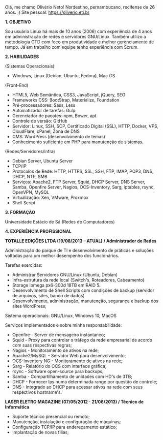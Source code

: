 Olá, me chamo Olivério Neto! Nordestino, pernambucano, recifense de 26 anos. ;)
Site pessoal: https://oliverio.eti.br

**1. OBJETIVO**

Sou usuário Linux há mais de 10 anos (2006) com experiência de 4 anos em administração de redes e servidores GNU/Linux. Também utilizo a metodologia GTD com foco em produtividade e melhor gerenciamento de tempo. Já em trabalho com equipe tenho experiência com Scrum.

**2. HABILIDADES**

(Sistemas Operacionais)

- Windows, Linux (Debian, Ubuntu, Fedora), Mac OS

(Front-End)

- HTML5, Web Semântica, CSS3, JavaScript, jQuery, SEO
- Frameworks CSS: BootStrap, Materialize, Foundation
- Pré-processadores: Sass, Less
- Automatizador de tarefas: Gulp
- Gerenciador de pacotes: npm, Bower, apt
- Controle de versão: GitHub
- Servidor: Linux, SSH, SCP, Certificado Digital (SSL), HTTP, Docker, VPS, CloudFlare, cPanel, Zona de DNS
- CMS: WordPress (desenvolvimento de temas)
- Conhecimento suficiente em PHP para manutenção de sistemas.

(Redes/Servidores/Infra)

- Debian Server, Ubuntu Server
- TCP/IP
- Protocolos de Rede: HTTP, HTTPS, SSL, SSH, FTP, IMAP, POP3, DNS, DHCP, NTP, SMB
- Serviços: Apache2, FTP Server, Squid, DHCP Server, DNS Server, Samba, Openfire Server, Nagios, OCS-Inventory, Sarg, iptables, rsync, OpenVPN, MySQL
- Virtualização: Xen, VMware, Proxmox
- Shell Script

**3. FORMAÇÃO**

Universidade Estácio de Sá (Redes de Computadores)

**4. EXPERIÊNCIA PROFISSIONAL**

**TOTALLE EDIÇÕES LTDA (19/08/2013 – ATUAL) / Administrador de Redes**

Administração do parque de TI e desenvolvimento de práticas e soluções voltadas para um melhor desempenho dos funcionários.


Tarefas exercidas:

- Administrar Servidores GNU/Linux (Ubuntu, Debian)
- Infra-estrutura da rede local (Switch's, Roteadores, Cabeamento)
- Storage Iomega px6-300d 18TB em RAID 5.
- Desenvolvimento de Shell Scripts com condições de backup (servidor de arquivos, sites, banco de dados)
- Desenvolvimento, administração, manutenção, segurança e backup dos sites WordPress;

Sistema operacionais: GNU/Linux, Windows 10, MacOS

Serviços implementados e sobre minha responsabilidade:

+ Openfire - Server de mensageiro instantaneo;
+ Squid - Proxy para controlar o tráfego da rede empresarial de acordo com suas respectivas regras;
+ Nagios - Monitoramento de ativos na rede;
+ Apache2/MySQL - Servidor Web para desenvolvimento;
+ OCS-Inventory NG - Monitoramento de ativos na rede;
+ Sarg - Relatório do OCS com interface gráfica;
+ rsync - Software open-source para backups;
+ Samba - Compartilhamento de unidades com HD's de 3TB;
+ DHCP - Fornecer Ips numa determinada range por questão de controle;
+ DNS - Integrado ao DHCP para acessar ativos na rede com seus respectivos hostname's.

**LASER ELETRO MAGAZINE (07/05/2012 - 21/06/2013) / Técnico de Informática**

+ Suporte técnico presencial ou remoto;
+ Manutenção, instalação e configuração de máquinas;
+ Configuração TCP/IP para endereçamento estático;
+ Implantação de novas filias;
